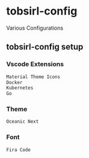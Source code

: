 # tobsirl-config

Various Configurations

## tobsirl-config setup

### Vscode Extensions

```bash
Material Theme Icons
Docker
Kubernetes
Go
```

### Theme

```bash
Oceanic Next
```

### Font

```bash
Fira Code
```

